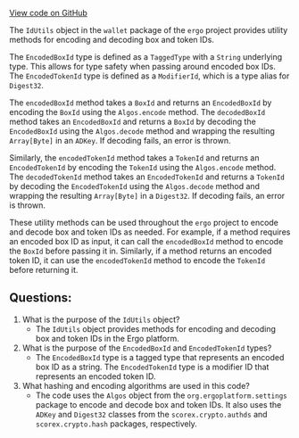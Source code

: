 [View code on GitHub](https://github.com/ergoplatform/ergo/src/main/scala/org/ergoplatform/nodeView/wallet/IdUtils.scala)

The `IdUtils` object in the `wallet` package of the `ergo` project provides utility methods for encoding and decoding box and token IDs. 

The `EncodedBoxId` type is defined as a `TaggedType` with a `String` underlying type. This allows for type safety when passing around encoded box IDs. The `EncodedTokenId` type is defined as a `ModifierId`, which is a type alias for `Digest32`. 

The `encodedBoxId` method takes a `BoxId` and returns an `EncodedBoxId` by encoding the `BoxId` using the `Algos.encode` method. The `decodedBoxId` method takes an `EncodedBoxId` and returns a `BoxId` by decoding the `EncodedBoxId` using the `Algos.decode` method and wrapping the resulting `Array[Byte]` in an `ADKey`. If decoding fails, an error is thrown.

Similarly, the `encodedTokenId` method takes a `TokenId` and returns an `EncodedTokenId` by encoding the `TokenId` using the `Algos.encode` method. The `decodedTokenId` method takes an `EncodedTokenId` and returns a `TokenId` by decoding the `EncodedTokenId` using the `Algos.decode` method and wrapping the resulting `Array[Byte]` in a `Digest32`. If decoding fails, an error is thrown.

These utility methods can be used throughout the `ergo` project to encode and decode box and token IDs as needed. For example, if a method requires an encoded box ID as input, it can call the `encodedBoxId` method to encode the `BoxId` before passing it in. Similarly, if a method returns an encoded token ID, it can use the `encodedTokenId` method to encode the `TokenId` before returning it.
## Questions: 
 1. What is the purpose of the `IdUtils` object?
    - The `IdUtils` object provides methods for encoding and decoding box and token IDs in the Ergo platform.
2. What is the purpose of the `EncodedBoxId` and `EncodedTokenId` types?
    - The `EncodedBoxId` type is a tagged type that represents an encoded box ID as a string. The `EncodedTokenId` type is a modifier ID that represents an encoded token ID.
3. What hashing and encoding algorithms are used in this code?
    - The code uses the `Algos` object from the `org.ergoplatform.settings` package to encode and decode box and token IDs. It also uses the `ADKey` and `Digest32` classes from the `scorex.crypto.authds` and `scorex.crypto.hash` packages, respectively.